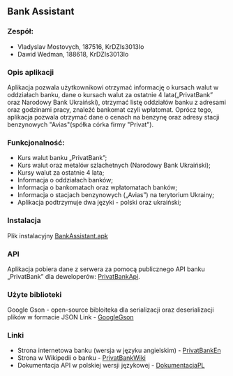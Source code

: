 ## Bank Assistant

### Zespół:
- Vladyslav Mostovych, 187516, KrDZIs3013Io
- Dawid Wedman, 188618, KrDZIs3013Io

### Opis aplikacji

Aplikacja pozwala użytkownikowi otrzymać informację o kursach walut w oddziałach banku, dane o kursach walut za ostatnie 4 lata(„PrivatBank” oraz Narodowy Bank Ukraiński), otrzymać listę oddziałów banku z adresami oraz godzinami pracy, znaleźć bankomat czyli wpłatomat. Oprócz tego, aplikacja pozwala otrzymać dane o cenach na benzynę oraz adresy stacji benzynowych "Avias"(spółka córka firmy "Privat").

### Funkcjonalność:

- Kurs walut banku „PrivatBank”;
- Kurs walut oraz metalów szlachetnych (Narodowy Bank Ukraiński);
- Kursy walut za ostatnie 4 lata;
- Informacja o oddziałach banków;
- Informacja o bankomatach oraz wpłatomatach banków;
- Informacja o stacjach benzynowych („Avias”) na terytorium Ukrainy;
- Aplikacja podtrzymuje dwa języki - polski oraz ukraiński;

### Instalacja

Plik instalacyjny [BankAssistant.apk]

### API

Aplikacja pobiera dane z serwera za pomocą publicznego API banku „PrivatBank” dla deweloperów: [PrivatBankApi].

### Użyte biblioteki

Google Gson - open-source bibloiteka dla serializacji oraz deserializacji plików w formacie JSON
Link - [GoogleGson]

### Linki
- Strona internetowa banku (wersja w języku angielskim) - [PrivatBankEn]
- Strona w Wikipedii o banku - [PrivatBankWiki]
- Dokumentacja API w polskiej wersji językowej - [DokumentacjaPL]

[PrivatBankEn]: <http://en.privatbank.ua>
[PrivatBankWiki]: <https://pl.wikipedia.org/wiki/PrywatBank>
[PrivatBankApi]: <https://api.privatbank.ua>
[BankAssistant.apk]: <https://github.com/m0stwan1ed/BankAssistant/raw/265ab1bde2321991c6ffe42ddcf176b427df417e/BankAssistant.apk>
[DokumentacjaPL]: <https://github.com/m0stwan1ed/BankAssistant/raw/master/Dokumentcja%20API.pdf>
[GoogleGson]: <https://github.com/google/gson>
